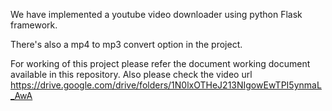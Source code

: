 We have implemented a youtube video downloader using python Flask framework.

There's also a mp4 to mp3 convert option in the project.

For working of this project please refer the document working document available in this repository. 
Also please check the video url https://drive.google.com/drive/folders/1N0lxOTHeJ213NIgowEwTPI5ynmaL_AwA
